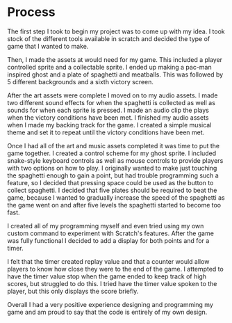 # Process
The first step I took to begin my project was to come up with my idea. I took stock of the different tools available in scratch and decided the type of game that I wanted to make.

Then, I made the assets at would need for my game. This included a player controlled sprite and a collectable sprite. I ended up making a pac-man inspired ghost and a plate of spaghetti and meatballs. This was followed by 5 different backgrounds and a sixth victory screen.

After the art assets were complete I moved on to my audio assets. I made two different sound effects for when the spaghetti is collected as well as sounds for when each sprite is pressed. I made an audio  clip the plays when the victory conditions have been met. I finished my audio assets when I made my backing track for the game. I created a simple musical theme and set it to repeat until the victory conditions have been met.

Once I had all of the art and music assets completed it was time to put the game together. I created a control scheme for my ghost sprite. I included snake-style keyboard controls as well as mouse controls to provide players with two options on how to play. I originally wanted to make just touching the spaghetti enough to gain a point, but had trouble programming such a feature, so I decided that pressing space could be used as the button to collect spaghetti. I decided that five plates should be required to beat the game, because I wanted to gradually increase the speed of the spaghetti as the game went on and after five levels the spaghetti started to become too fast.

I created all of my programming myself and even tried using my own custom command to experiment with Scratch's features.
After the game was fully functional I decided to add a display for both points and for a timer.

I felt that the timer created replay value and that a counter would allow players to know how close they were to the end of the game.
I attempted to have the timer value stop when the game ended to keep track of high scores, but struggled to do this. I tried have the timer value spoken to the player, but this only displays the score briefly.

Overall I had a very positive experience designing and programming my game and am proud to say that the code is entirely of my own design.
